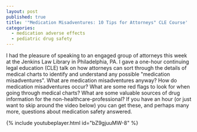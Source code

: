 ```yaml
---
layout: post
published: true
title: '"Medication Misadventures: 10 Tips for Attorneys" CLE Course'
categories:
  - medication adverse effects
  - pediatric drug safety
---
```


I had the pleasure of speaking to an engaged group of attorneys this week at the Jenkins Law Library in Philadelphia, PA. I gave a one-hour continuing legal education (CLE) talk on how attorneys can sort through the details of medical charts to identify and understand any possible "medication misadventures". What are medication misadventures anyway? How do medication misadventures occur? What are some red flags to look for when going through medical charts? What are some valuable sources of drug information for the non-healthcare-professional? If you have an hour (or just want to skip around the video below) you can get these, and perhaps many more, questions about medication safety answered.

{% include youtubeplayer.html id="bZ9gjuuMW-8" %}